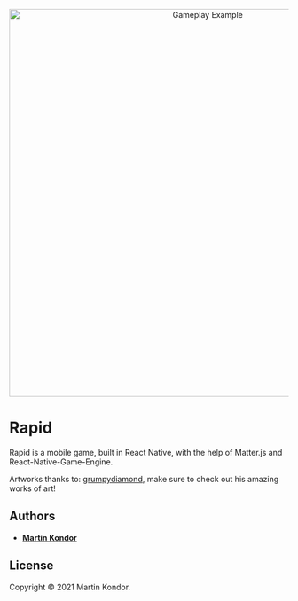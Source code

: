 <p align="center"><img src="gameplay_example.gif" width="700" title="Gameplay Example"></p>

# Rapid

Rapid is a mobile game, built in React Native, with the help of Matter.js and React-Native-Game-Engine.

Artworks thanks to: [grumpydiamond](http://opengameart.org/users/grumpydiamond), make sure to check out his amazing works of art!

## Authors

* **[Martin Kondor](https://github.com/MartinKondor)**

## License 

Copyright &copy; 2021 Martin Kondor.
